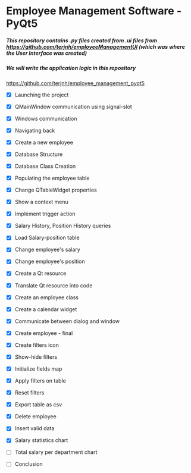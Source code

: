# Employee Management Software - PyQt5

##### This repository contains .py files created from .ui files from https://github.com/terjnh/employeeManagementUI (which was where the User Interface was created)

##### We will write the application logic in this repository
https://github.com/terjnh/employee_management_pyqt5

- [X] Launching the project
- [X] QMainWindow communication using signal-slot
- [X] Windows communication
- [X] Navigating back
- [X] Create a new employee
- [X] Database Structure
- [X] Database Class Creation
- [X] Populating the employee table
- [X] Change QTableWidget properties
- [X] Show a context menu
- [X] Implement trigger action
- [X] Salary History, Position History queries
- [X] Load Salary-position table
- [X] Change employee's salary
- [X] Change employee's position
- [X] Create a Qt resource
- [X] Translate Qt resource into code
- [X] Create an employee class
- [X] Create a calendar widget
- [X] Communicate between dialog and window
- [X] Create employee - final
- [X] Create filters icon
- [X] Show-hide filters
- [X] Initialize fields map
- [X] Apply filters on table
- [X] Reset filters
- [X] Export table as csv
- [X] Delete employee
- [X] Insert valid data
- [X] Salary statistics chart
- [ ] Total salary per department chart
- [ ] Conclusion






